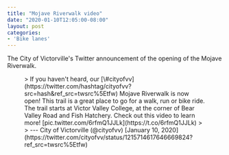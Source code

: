```yaml
---
title: "Mojave Riverwalk video"
date: "2020-01-10T12:05:00-08:00"
layout: post
categories:
- 'Bike lanes'
---
```


The City of Victorville's Twitter announcement of the opening of the Mojave Riverwalk.

<figure class="wp-block-embed-twitter wp-block-embed is-type-rich is-provider-twitter"><div class="wp-block-embed__wrapper">> If you haven't heard, our [\#cityofvv](https://twitter.com/hashtag/cityofvv?src=hash&ref_src=twsrc%5Etfw) Mojave Riverwalk is now open! This trail is a great place to go for a walk, run or bike ride. The trail starts at Victor Valley College, at the corner of Bear Valley Road and Fish Hatchery. Check out this video to learn more! [pic.twitter.com/6rfmQ1JJLk](https://t.co/6rfmQ1JJLk)
>
> --- City of Victorville (@cityofvv) [January 10, 2020](https://twitter.com/cityofvv/status/1215714617646669824?ref_src=twsrc%5Etfw)

<script async="" charset="utf-8" src="https://platform.twitter.com/widgets.js"></script></div></figure>